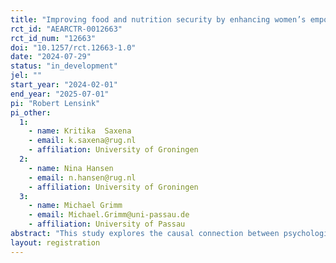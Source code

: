 ```yaml
---
title: "Improving food and nutrition security by enhancing women’s empowerment in Bangladesh"
rct_id: "AEARCTR-0012663"
rct_id_num: "12663"
doi: "10.1257/rct.12663-1.0"
date: "2024-07-29"
status: "in_development"
jel: ""
start_year: "2024-02-01"
end_year: "2025-07-01"
pi: "Robert Lensink"
pi_other:
  1:
    - name: Kritika  Saxena
    - email: k.saxena@rug.nl
    - affiliation: University of Groningen
  2:
    - name: Nina Hansen
    - email: n.hansen@rug.nl
    - affiliation: University of Groningen
  3:
    - name: Michael Grimm
    - email: Michael.Grimm@uni-passau.de
    - affiliation: University of Passau
abstract: "This study explores the causal connection between psychological well-being and women’s empowerment, food security and nutrition. We develop a psychological training for female borrowers of BRAC’s microfinance and savings programs to enhance their meaning making, agency, and collaborative partnership with their husbands. We test the effect of this training through a randomized control trial in the Dhaka region of Bangladesh. Additionally, we develop a leaflet with information on key sanitation practices and implement a full factorial design with randomly providing the information session and leaflet to half the women in treatment groups and half in our control groups. Specifically, we test whether removing internal constraints for female clients of BRAC through psychology based empowerment training can improve women’s empowerment, their psychological well-being, their health, adoption of good sanitation behaviors, child health and household food security. We also undertake two additional survey experiments on health and sanitation; and child marriage."
layout: registration
---
```


